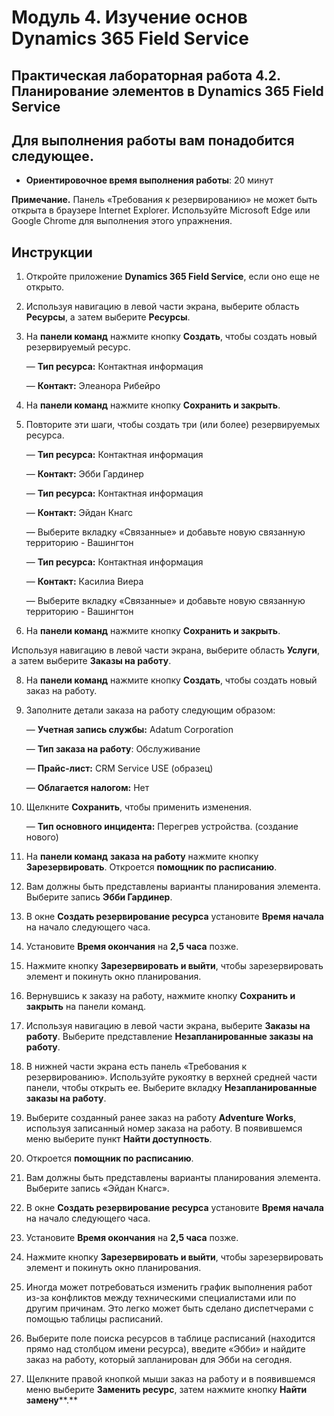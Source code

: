 ﻿---
lab:
    title: 'Лабораторная работа 4.2. Планирование элементов в Dynamics 365 Field Service'
    module: 'Модуль 4. Изучение основ Dynamics 365 Field Service'
---

Модуль 4. Изучение основ Dynamics 365 Field Service
========================

## Практическая лабораторная работа 4.2. Планирование элементов в Dynamics 365 Field Service

## Для выполнения работы вам понадобится следующее.

  - **Ориентировочное время выполнения работы**: 20 минут

  **Примечание.** Панель «Требования к резервированию» не может быть открыта в браузере Internet Explorer. Используйте Microsoft Edge или Google Chrome для выполнения этого упражнения.
  
## Инструкции

1. Откройте приложение **Dynamics 365 Field Service**, если оно еще не открыто. 

2. Используя навигацию в левой части экрана, выберите область **Ресурсы**, а затем выберите **Ресурсы**.

3. На **панели команд** нажмите кнопку **Создать**, чтобы создать новый резервируемый ресурс.

	— **Тип ресурса:** Контактная информация

	— **Контакт:** Элеанора Рибейро

4. На **панели команд** нажмите кнопку **Сохранить и закрыть**.

5. Повторите эти шаги, чтобы создать три (или более) резервируемых ресурса.

	— **Тип ресурса:** Контактная информация

	— **Контакт:** Эбби Гардинер


	— **Тип ресурса:** Контактная информация

	— **Контакт:** Эйдан Кнагс
	
	— Выберите вкладку «Связанные» и добавьте новую связанную территорию - Вашингтон


	— **Тип ресурса:** Контактная информация

	— **Контакт:** Касилиа Виера
	
	— Выберите вкладку «Связанные» и добавьте новую связанную территорию - Вашингтон


6. На **панели команд** нажмите кнопку **Сохранить и закрыть**.

Используя навигацию в левой части экрана, выберите область **Услуги**, а затем выберите **Заказы на работу**.

8. На **панели команд** нажмите кнопку **Создать**, чтобы создать новый заказ на работу.

9. Заполните детали заказа на работу следующим образом:

	— **Учетная запись службы:** Adatum Corporation

	— **Тип заказа на работу**: Обслуживание

	— **Прайс-лист:** CRM Service USE (образец)

	— **Облагается налогом:** Нет

10. Щелкните **Сохранить**, чтобы применить изменения.

	— **Тип основного инцидента:** Перегрев устройства. (создание нового)

11. На **панели команд** **заказа на работу** нажмите кнопку **Зарезервировать**. Откроется **помощник по расписанию**. 

12. Вам должны быть представлены варианты планирования элемента. Выберите запись **Эбби Гардинер**.

13. В окне **Создать резервирование ресурса** установите **Время начала** на начало следующего часа.

14. Установите **Время окончания** на **2,5 часа** позже. 

15. Нажмите кнопку **Зарезервировать и выйти**, чтобы зарезервировать элемент и покинуть окно планирования. 

16. Вернувшись к заказу на работу, нажмите кнопку **Сохранить и закрыть** на панели команд. 

17. Используя навигацию в левой части экрана, выберите **Заказы на работу**. Выберите представление **Незапланированные заказы на работу**.

18. В нижней части экрана есть панель «Требования к резервированию». Используйте рукоятку в верхней средней части панели, чтобы открыть ее. Выберите вкладку **Незапланированные заказы на работу**.

19. Выберите созданный ранее заказ на работу **Adventure Works**, используя записанный номер заказа на работу. В появившемся меню выберите пункт **Найти доступность**. 

20. Откроется **помощник по расписанию**. 

21. Вам должны быть представлены варианты планирования элемента. Выберите запись «Эйдан Кнагс».

22. В окне **Создать резервирование ресурса** установите **Время начала** на начало следующего часа.

23. Установите **Время окончания** на **2,5 часа** позже. 

24. Нажмите кнопку **Зарезервировать и выйти**, чтобы зарезервировать элемент и покинуть окно планирования. 

25. Иногда может потребоваться изменить график выполнения работ из-за конфликтов между техническими специалистами или по другим причинам. Это легко может быть сделано диспетчерами с помощью таблицы расписаний. 

26. Выберите поле поиска ресурсов в таблице расписаний (находится прямо над столбцом имени ресурса), введите «Эбби» и найдите заказ на работу, который запланирован для Эбби на сегодня. 

27. Щелкните правой кнопкой мыши заказ на работу и в появившемся меню выберите **Заменить ресурс**, затем нажмите кнопку **Найти замену****.**

